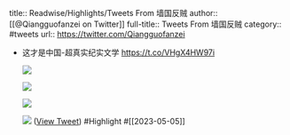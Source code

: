 title:: Readwise/Highlights/Tweets From 墙国反贼
author:: [[@Qiangguofanzei on Twitter]]
full-title:: Tweets From 墙国反贼
category:: #tweets
url:: https://twitter.com/Qiangguofanzei

- 这才是中国-超真实纪实文学 https://t.co/VHgX4HW97i
  
  ![](https://pbs.twimg.com/media/FvS5t-sakAEWtuA.jpg)
  
  ![](https://pbs.twimg.com/media/FvS5t-vagAEov1E.jpg)
  
  ![](https://pbs.twimg.com/media/FvS5t-uaUAEacZF.jpg)
  
  ![](https://pbs.twimg.com/media/FvS5t-taQAAA1Ub.jpg) ([View Tweet](https://twitter.com/Qiangguofanzei/status/1654151168749195264)) #Highlight #[[2023-05-05]]